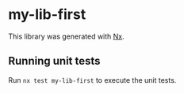 # my-lib-first

This library was generated with [Nx](https://nx.dev).

## Running unit tests

Run `nx test my-lib-first` to execute the unit tests.
